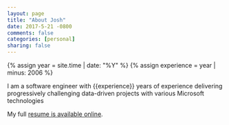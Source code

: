 ```yaml
---
layout: page
title: "About Josh"
date: 2017-5-21 -0800
comments: false
categories: [personal]
sharing: false
---
```


{% assign year = site.time | date: "%Y" %}
{% assign experience = year | minus: 2006 %}

I am a software engineer with {{experience}} years of experience delivering
progressively challenging data-driven projects with various Microsoft
technologies

My full [resume is available online](/resume/).
